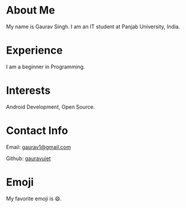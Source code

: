 # About Me
My name is Gaurav Singh. I am an IT student at Panjab University, India.
# Experience
I am a beginner in Programming.
# Interests
Android Development, Open Source.
# Contact Info
Email: [gaurav1@gmail.com](mailto:gauravw1@gmail.com)    

Github: [gauravuiet](https://github.com/gauravuiet)
# Emoji
My favorite emoji is :smile:.
